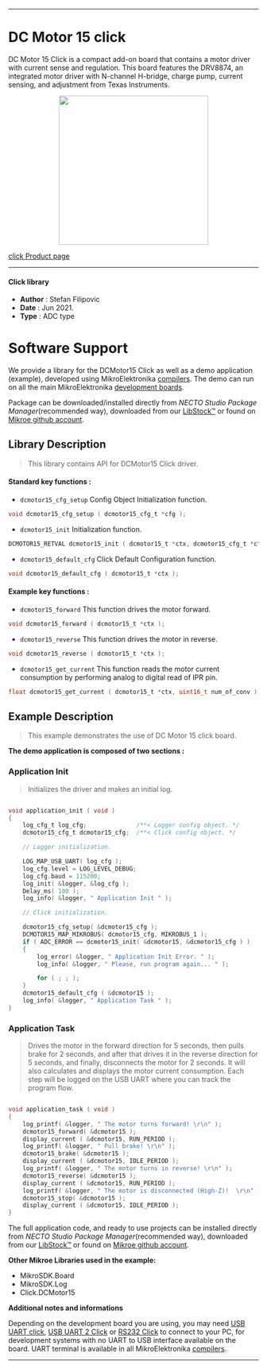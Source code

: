 
---
# DC Motor 15 click

DC Motor 15 Click is a compact add-on board that contains a motor driver with current sense and regulation. This board features the DRV8874, an integrated motor driver with N-channel H-bridge, charge pump, current sensing, and adjustment from Texas Instruments. 

<p align="center">
  <img src="https://download.mikroe.com/images/click_for_ide/dcmotor15_click.png" height=300px>
</p>

[click Product page](https://www.mikroe.com/dc-motor-15-click)

---


#### Click library

- **Author**        : Stefan Filipovic
- **Date**          : Jun 2021.
- **Type**          : ADC type


# Software Support

We provide a library for the DCMotor15 Click
as well as a demo application (example), developed using MikroElektronika
[compilers](https://www.mikroe.com/necto-studio).
The demo can run on all the main MikroElektronika [development boards](https://www.mikroe.com/development-boards).

Package can be downloaded/installed directly from *NECTO Studio Package Manager*(recommended way), downloaded from our [LibStock&trade;](https://libstock.mikroe.com) or found on [Mikroe github account](https://github.com/MikroElektronika/mikrosdk_click_v2/tree/master/clicks).

## Library Description

> This library contains API for DCMotor15 Click driver.

#### Standard key functions :

- `dcmotor15_cfg_setup` Config Object Initialization function.
```c
void dcmotor15_cfg_setup ( dcmotor15_cfg_t *cfg );
```

- `dcmotor15_init` Initialization function.
```c
DCMOTOR15_RETVAL dcmotor15_init ( dcmotor15_t *ctx, dcmotor15_cfg_t *cfg );
```

- `dcmotor15_default_cfg` Click Default Configuration function.
```c
void dcmotor15_default_cfg ( dcmotor15_t *ctx );
```

#### Example key functions :

- `dcmotor15_forward` This function drives the motor forward.
```c
void dcmotor15_forward ( dcmotor15_t *ctx );
```

- `dcmotor15_reverse` This function drives the motor in reverse.
```c
void dcmotor15_reverse ( dcmotor15_t *ctx );
```

- `dcmotor15_get_current` This function reads the motor current consumption by performing analog to digital read of IPR pin.
```c
float dcmotor15_get_current ( dcmotor15_t *ctx, uint16_t num_of_conv );
```

## Example Description

> This example demonstrates the use of DC Motor 15 click board.

**The demo application is composed of two sections :**

### Application Init

> Initializes the driver and makes an initial log.

```c

void application_init ( void )
{
    log_cfg_t log_cfg;              /**< Logger config object. */
    dcmotor15_cfg_t dcmotor15_cfg;  /**< Click config object. */

    // Logger initialization.

    LOG_MAP_USB_UART( log_cfg );
    log_cfg.level = LOG_LEVEL_DEBUG;
    log_cfg.baud = 115200;
    log_init( &logger, &log_cfg );
    Delay_ms( 100 );
    log_info( &logger, " Application Init " );

    // Click initialization.

    dcmotor15_cfg_setup( &dcmotor15_cfg );
    DCMOTOR15_MAP_MIKROBUS( dcmotor15_cfg, MIKROBUS_1 );
    if ( ADC_ERROR == dcmotor15_init( &dcmotor15, &dcmotor15_cfg ) )
    {
        log_error( &logger, " Application Init Error. " );
        log_info( &logger, " Please, run program again... " );

        for ( ; ; );
    }
    dcmotor15_default_cfg ( &dcmotor15 );
    log_info( &logger, " Application Task " );
}

```

### Application Task

> Drives the motor in the forward direction for 5 seconds, then pulls brake for 2 seconds, 
> and after that drives it in the reverse direction for 5 seconds, and finally, 
> disconnects the motor for 2 seconds. It will also calculates and displays the motor current consumption.
> Each step will be logged on the USB UART where you can track the program flow.

```c

void application_task ( void )
{
    log_printf( &logger, " The motor turns forward! \r\n" );
    dcmotor15_forward( &dcmotor15 );
    display_current ( &dcmotor15, RUN_PERIOD );
    log_printf( &logger, " Pull brake! \r\n" );
    dcmotor15_brake( &dcmotor15 );
    display_current ( &dcmotor15, IDLE_PERIOD );
    log_printf( &logger, " The motor turns in reverse! \r\n" );
    dcmotor15_reverse( &dcmotor15 );
    display_current ( &dcmotor15, RUN_PERIOD );
    log_printf( &logger, " The motor is disconnected (High-Z)!  \r\n" );
    dcmotor15_stop( &dcmotor15 );
    display_current ( &dcmotor15, IDLE_PERIOD );
}

```

The full application code, and ready to use projects can be installed directly from *NECTO Studio Package Manager*(recommended way), downloaded from our [LibStock&trade;](https://libstock.mikroe.com) or found on [Mikroe github account](https://github.com/MikroElektronika/mikrosdk_click_v2/tree/master/clicks).

**Other Mikroe Libraries used in the example:**

- MikroSDK.Board
- MikroSDK.Log
- Click.DCMotor15

**Additional notes and informations**

Depending on the development board you are using, you may need
[USB UART click](https://www.mikroe.com/usb-uart-click),
[USB UART 2 Click](https://www.mikroe.com/usb-uart-2-click) or
[RS232 Click](https://www.mikroe.com/rs232-click) to connect to your PC, for
development systems with no UART to USB interface available on the board. UART
terminal is available in all MikroElektronika
[compilers](https://shop.mikroe.com/compilers).

---
